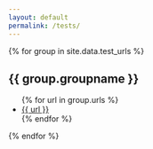 ```yaml
---
layout: default
permalink: /tests/
---
```


{% for group in site.data.test_urls %}
  <h2>{{ group.groupname }}</h2>
  <ul>
  {% for url in group.urls %}
    <li><a href="{{ site.url }}{{site.baseurl }}{{ url }}">{{ url }}</a></li>
  {% endfor %}
  </ul>
{% endfor %}